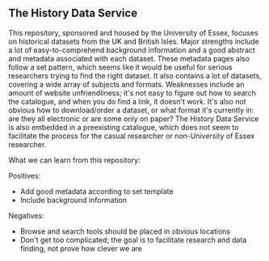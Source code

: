 ## The History Data Service

This repository, sponsored and housed by the University of Essex, focuses on historical datasets from the UK and British Isles. Major strengths include a lot of easy-to-comprehend background information and a good abstract and metadata associated with each dataset. These metadata pages also follow a set pattern, which seems like it would be useful for serious researchers trying to find the right dataset. It also contains a lot of datasets, covering a wide array of subjects and formats. Weaknesses include an amount of website unfriendliness; it&#39;s not easy to figure out how to search the catalogue, and when you do find a link, it doesn&#39;t work. It&#39;s also not obvious how to download/order a dataset, or what format it&#39;s currently in: are they all electronic or are some only on paper? The History Data Service is also embedded in a preexisting catalogue, which does not seem to facilitate the process for the casual researcher or non-University of Essex researcher.

What we can learn from this repository:

Positives:

- Add good metadata according to set template
- Include background information

Negatives:

- Browse and search tools should be placed in obvious locations
- Don&#39;t get too complicated; the goal is to facilitate research and data finding, not prove how clever we are